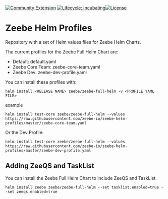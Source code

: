 [![Community Extension](https://img.shields.io/badge/Community%20Extension-An%20open%20source%20community%20maintained%20project-FF4700)](https://github.com/camunda-community-hub/community)
[![Lifecycle; Incubating](https://img.shields.io/badge/Lifecycle-Proof%20of%20Concept-blueviolet)](https://github.com/Camunda-Community-Hub/community/blob/main/extension-lifecycle.md#proof-of-concept-)[![License](https://img.shields.io/badge/License-Apache%202.0-blue.svg)](https://opensource.org/licenses/Apache-2.0)

# Zeebe Helm Profiles
Repository with a set of Helm values files for Zeebe Helm Charts. 

The current profiles for the Zeebe Full Helm Chart are: 
- Default: default.yaml
- Zeebe Core Team: zeebe-core-team.yaml
- Zeebe Dev: zeebe-dev-profile.yaml

You can install these profiles with: 
```
helm install <RELEASE NAME> zeebe/zeebe-full-helm -v <PROFILE YAML FILE>
```
example

```
helm install test-core zeebe/zeebe-full-helm --values https://raw.githubusercontent.com/zeebe-io/zeebe-helm-profiles/master/zeebe-core-team.yaml
```

Or the Dev Profile:

```
helm install test-core zeebe/zeebe-full-helm --values https://raw.githubusercontent.com/zeebe-io/zeebe-helm-profiles/master/zeebe-dev-profile.yaml
```

## Adding ZeeQS and TaskList

You can install the Zeebe Full Helm Chart to include ZeeQS and TaskList

```
helm install zeebe zeebe/zeebe-full-helm --set tasklist.enabled=true --set zeeqs.enabled=true
```
